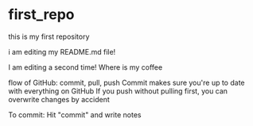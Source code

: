 # first_repo
this is my first repository

i am editing my README.md file!

I am editing a second time! Where is my coffee

flow of GitHub: commit, pull, push
Commit makes sure you're up to date with everything on GitHub
If you push without pulling first, you can overwrite changes by accident

To commit:
Hit "commit" and write notes
